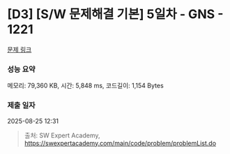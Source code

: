 # [D3] [S/W 문제해결 기본] 5일차 - GNS - 1221 

[문제 링크](https://swexpertacademy.com/main/code/problem/problemDetail.do?contestProbId=AV14jJh6ACYCFAYD) 

### 성능 요약

메모리: 79,360 KB, 시간: 5,848 ms, 코드길이: 1,154 Bytes

### 제출 일자

2025-08-25 12:31



> 출처: SW Expert Academy, https://swexpertacademy.com/main/code/problem/problemList.do